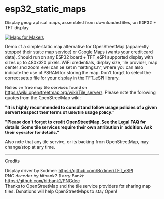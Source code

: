 # esp32_static_maps
Display geographical maps, assembled from downloaded tiles, on ESP32 + TFT display

[![Maps for Makers](https://dellascolto.com/GH_link.jpg)](https://www.youtube.com/watch?v=CYlaHQCsmok)

Demo of a simple static map alternative for OpenStreetMap (apparently stopped their static map service) or Google Maps (wants your credit card data). Should run on any ESP32 board + TFT_eSPI supported display with sizes up to 480x320 pixels. WiFi credentials, display size, tile provider, map center and zoom level can be set in "settings.h", where you can also indicate the use of PSRAM for storing the map. Don't forget to select the correct setup file for your display in the TFT_eSPI library.

Relies on free map tile services found on https://wiki.openstreetmap.org/wiki/Tile_servers.
Please note the following quotes from the OpenStreetMap wiki:

**"It is highly recommended to consult and follow usage policies of a given server! Respect their terms of use/tile usage policy."**

**"Please don't forget to credit OpenStreetMap. See the Legal FAQ for details. Some tile services require their own attribution in addition. Ask their operator for details."**

Also note that any tile service, or its backing from OpenStreetMap, may change/stop at any time. 

----------------------------------------------------------------------------------------------------

Credits:

Display driver by Bodmer: https://github.com/Bodmer/TFT_eSPI  
PNG decoder by bitbank2 (Larry Bank): https://github.com/bitbank2/PNGdec  
Thanks to OpenStreetMap and the tile service providers for sharing map tiles. Donations will help OpenStreetMaps to stay Open!
